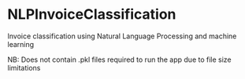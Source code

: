 # NLPInvoiceClassification
Invoice classification using Natural Language Processing and machine learning

NB: Does not contain .pkl files required to run the app due to file size limitations
